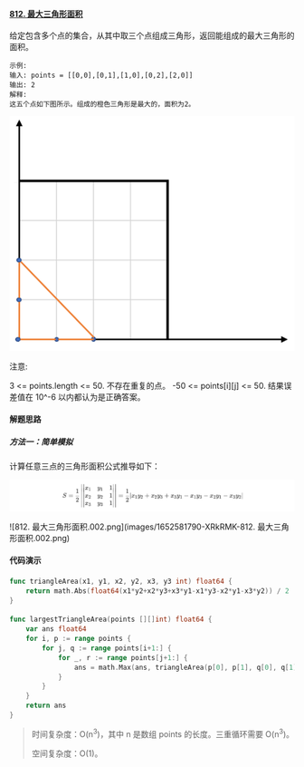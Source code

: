 #### [812. 最大三角形面积](https://leetcode.cn/problems/largest-triangle-area/)

给定包含多个点的集合，从其中取三个点组成三角形，返回能组成的最大三角形的面积。

```
示例:
输入: points = [[0,0],[0,1],[1,0],[0,2],[2,0]]
输出: 2
解释: 
这五个点如下图所示。组成的橙色三角形是最大的，面积为2。
```

![img](images/1027.png)

注意:

3 <= points.length <= 50.
不存在重复的点。
 -50 <= points[i][j] <= 50.
结果误差值在 10^-6 以内都认为是正确答案。



#### 解题思路

##### 方法一：简单模拟

计算任意三点的三角形面积公式推导如下：

![image-20220515175844068](images/image-20220515175844068.png)

![812. 最大三角形面积.002.png](images/1652581790-XRkRMK-812. 最大三角形面积.002.png)

#### 代码演示

```go
func triangleArea(x1, y1, x2, y2, x3, y3 int) float64 {
    return math.Abs(float64(x1*y2+x2*y3+x3*y1-x1*y3-x2*y1-x3*y2)) / 2
}

func largestTriangleArea(points [][]int) float64 {
    var ans float64
    for i, p := range points {
        for j, q := range points[i+1:] {
            for _, r := range points[j+1:] {
                ans = math.Max(ans, triangleArea(p[0], p[1], q[0], q[1], r[0], r[1]))
            }
        }
    }
    return ans
}
```

> 时间复杂度：O(n<sup>3</sup>)，其中 n 是数组 points 的长度。三重循环需要 O(n<sup>3</sup>)。
>
> 空间复杂度：O(1)。
>